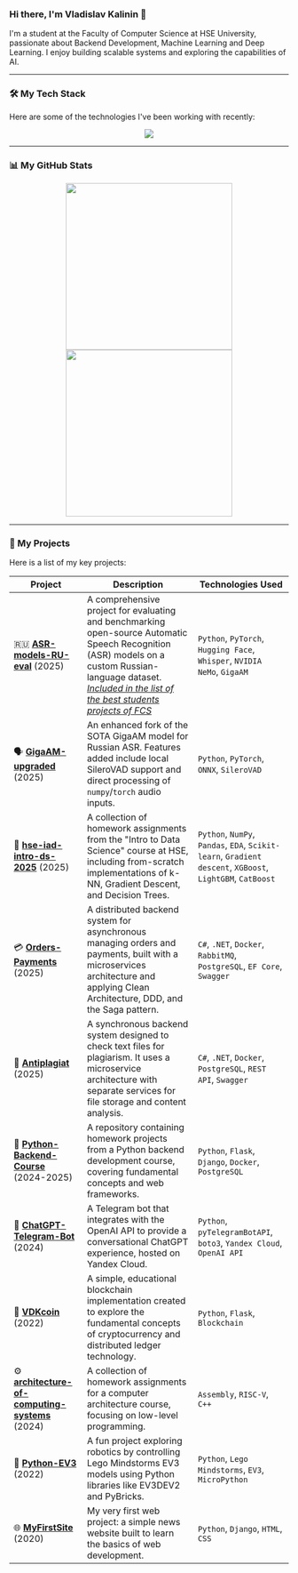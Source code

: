 ### Hi there, I'm Vladislav Kalinin 👋

I'm a student at the Faculty of Computer Science at HSE University, passionate about Backend Development, Machine Learning and Deep Learning. I enjoy building scalable systems and exploring the capabilities of AI.

---

### 🛠️ My Tech Stack

Here are some of the technologies I've been working with recently:

<p align="center">
  <a href="https://skillicons.dev">
    <img src="https://skillicons.dev/icons?i=python,pytorch,sklearn,cs,dotnet,docker,postgres,django,flask,git,github,vscode&perline=6" />
  </a>
</p>

---

### 📊 My GitHub Stats

<p align="center">
  <img height="300em" src="https://github-readme-stats.vercel.app/api?username=KalininVD&show_icons=true&theme=dark&include_all_commits=true&count_private=true&hide_rank=true&show=prs_merged"/>
  <img height="300em" src="https://github-readme-stats.vercel.app/api/top-langs/?username=KalininVD&layout=pie&langs_count=6&theme=dark"/>
</p>

---

### 🚀 My Projects

Here is a list of my key projects:

| Project                                                                                                   | Description                                                                                                                                                                | Technologies Used                                                              |
| --------------------------------------------------------------------------------------------------------- | -------------------------------------------------------------------------------------------------------------------------------------------------------------------------- | ------------------------------------------------------------------------------ |
| 🇷🇺 **[ASR-models-RU-eval](https://github.com/KalininVD/ASR-models-RU-eval)** (2025)                               | A comprehensive project for evaluating and benchmarking open-source Automatic Speech Recognition (ASR) models on a custom Russian-language dataset. [_Included in the list of the best students projects of FCS_](https://cs.hse.ru/cppr/best_projects/russian_speech_model_analysis)                        | `Python`, `PyTorch`, `Hugging Face`, `Whisper`, `NVIDIA NeMo`, `GigaAM`                  |
| 🗣️ **[GigaAM-upgraded](https://github.com/KalininVD/GigaAM-upgraded)** (2025)                                     | An enhanced fork of the SOTA GigaAM model for Russian ASR. Features added include local SileroVAD support and direct processing of `numpy`/`torch` audio inputs.           | `Python`, `PyTorch`, `ONNX`, `SileroVAD`                                                    |
| 🧠 **[hse-iad-intro-ds-2025](https://github.com/KalininVD/hse-iad-intro-ds-2025)** (2025)                         | A collection of homework assignments from the "Intro to Data Science" course at HSE, including from-scratch implementations of k-NN, Gradient Descent, and Decision Trees. | `Python`, `NumPy`, `Pandas`, `EDA`, `Scikit-learn`, `Gradient descent`, `XGBoost`, `LightGBM`, `CatBoost` |
| 💳 **[Orders-Payments](https://github.com/KalininVD/Orders-Payments)** (2025)                                     | A distributed backend system for asynchronous managing orders and payments, built with a microservices architecture and applying Clean Architecture, DDD, and the Saga pattern.         | `C#`, `.NET`, `Docker`, `RabbitMQ`, `PostgreSQL`, `EF Core`, `Swagger`                    |
| 📄 **[Antiplagiat](https://github.com/KalininVD/Antiplagiat)** (2025)                                             | A synchronous backend system designed to check text files for plagiarism. It uses a microservice architecture with separate services for file storage and content analysis.            | `C#`, `.NET`, `Docker`, `PostgreSQL`, `REST API`, `Swagger`                               |
| 🐍 **[Python-Backend-Course](https://github.com/KalininVD/Python-Backend-Course)** (2024-2025)                         | A repository containing homework projects from a Python backend development course, covering fundamental concepts and web frameworks.                                      | `Python`, `Flask`, `Django`, `Docker`, `PostgreSQL`                                                    |
| 🤖 **[ChatGPT-Telegram-Bot](https://github.com/KalininVD/ChatGPT-Telegram-Bot)** (2024)                           | A Telegram bot that integrates with the OpenAI API to provide a conversational ChatGPT experience, hosted on Yandex Cloud.                                                 | `Python`, `pyTelegramBotAPI`, `boto3`, `Yandex Cloud`, `OpenAI API`                          |
| 🔗 **[VDKcoin](https://github.com/KalininVD/VDKcoin)** (2022)                                                     | A simple, educational blockchain implementation created to explore the fundamental concepts of cryptocurrency and distributed ledger technology.                           | `Python`, `Flask`, `Blockchain`                                                              |
| ⚙️ **[architecture-of-computing-systems](https://github.com/KalininVD/architecture-of-computing-systems)** (2024) | A collection of homework assignments for a computer architecture course, focusing on low-level programming.                                                                | `Assembly`, `RISC-V`, `C++`                                                              |
| 🧱 **[Python-EV3](https://github.com/KalininVD/Python-EV3)** (2022)                                               | A fun project exploring robotics by controlling Lego Mindstorms EV3 models using Python libraries like EV3DEV2 and PyBricks.                                               | `Python`, `Lego Mindstorms`, `EV3`, `MicroPython`                                                                       |
| 🌐 **[MyFirstSite](https://github.com/KalininVD/MyFirstSite)** (2020)                                            | My very first web project: a simple news website built to learn the basics of web development.                                                                             | `Python`, `Django`, `HTML`, `CSS`                                              |
